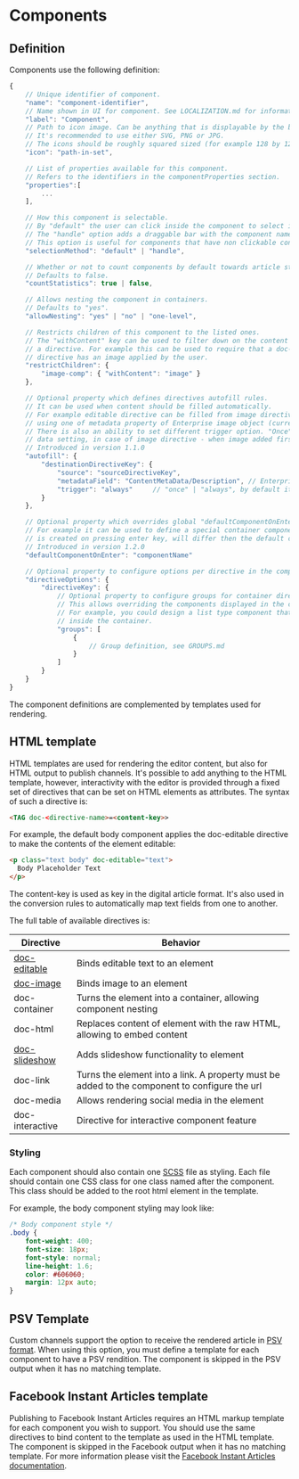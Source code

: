 # Components

## Definition

Components use the following definition:

```javascript
{
    // Unique identifier of component.
    "name": "component-identifier",
    // Name shown in UI for component. See LOCALIZATION.md for information on how to localize.
    "label": "Component",
    // Path to icon image. Can be anything that is displayable by the browser.
    // It's recommended to use either SVG, PNG or JPG.
    // The icons should be roughly squared sized (for example 128 by 128 pixels).
    "icon": "path-in-set",

    // List of properties available for this component.
    // Refers to the identifiers in the componentProperties section.
    "properties":[
        ...
    ],

    // How this component is selectable.
    // By "default" the user can click inside the component to select it.
    // The "handle" option adds a draggable bar with the component name at the right top of the component.
    // This option is useful for components that have non clickable content (such as iframes).
    "selectionMethod": "default" | "handle",

    // Whether or not to count components by default towards article statistics (characters, words, paragraphs).
    // Defaults to false.
    "countStatistics": true | false,

    // Allows nesting the component in containers.
    // Defaults to "yes".
    "allowNesting": "yes" | "no" | "one-level",

    // Restricts children of this component to the listed ones.
    // The "withContent" key can be used to filter down on the content of
    // a directive. For example this can be used to require that a doc-image
    // directive has an image applied by the user.
    "restrictChildren": {
        "image-comp": { "withContent": "image" }
    },

    // Optional property which defines directives autofill rules.
    // It can be used when content should be filled automatically.
    // For example editable directive can be filled from image directive on adding an image to it
    // using one of metadata property of Enterprise image object (currently works with Enterprise metadata only)
    // There is also an ability to set different trigger option. "Once" means that it will be triggered on first
    // data setting, in case of image directive - when image added first time
    // Introduced in version 1.1.0
    "autofill": {
        "destinationDirectiveKey": {
            "source": "sourceDirectiveKey",
            "metadataField": "ContentMetaData/Description", // Enterprise metadata format, case sensitive
            "trigger": "always"     // "once" | "always", by default it is "once"
        }
    },

    // Optional property which overrides global "defaultComponentOnEnter" property.
    // For example it can be used to define a special container component where default component, which
    // is created on pressing enter key, will differ then the default component outside the container.
    // Introduced in version 1.2.0
    "defaultComponentOnEnter": "componentName"

    // Optional property to configure options per directive in the component
    "directiveOptions": {
        "directiveKey": {
            // Optional property to configure groups for container directives
            // This allows overriding the components displayed in the component picker inside a container.
            // For example, you could design a list type component that only displays a list item component
            // inside the container.
            "groups": [
                {
                    // Group definition, see GROUPS.md
                }
            ]
        }
    }
}
```

The component definitions are complemented by templates used for rendering.

## HTML template

HTML templates are used for rendering the editor content, but also for HTML output to publish channels. It's possible to add anything to the HTML template, however, interactivity with the editor is provided through a fixed set of directives that can be set on HTML elements as attributes. The syntax of such a directive is:

```html
<TAG doc-<directive-name>=<content-key>>
```

For example, the default body component applies the doc-editable directive to make the contents of the element editable:

```html
<p class="text body" doc-editable="text">
  Body Placeholder Text
</p>
```

The content-key is used as key in the digital article format. It's also used in the conversion rules to automatically map text fields from one to another.

The full table of available directives is:

| Directive | Behavior |
| ------------- | ------------- |
| [doc-editable](directives/EDITABLE.md) | Binds editable text to an element |
| [doc-image](directives/IMAGE.md) | Binds image to an element |
| doc-container | Turns the element into a container, allowing component nesting |
| doc-html | Replaces content of element with the raw HTML, allowing to embed content |
| [doc-slideshow](directives/SLIDESHOW.md) | Adds slideshow functionality to element |
| doc-link | Turns the element into a link. A property must be added to the component to configure the url |
| doc-media | Allows rendering social media in the element |
| doc-interactive | Directive for interactive component feature |

### Styling

Each component should also contain one [SCSS](https://sass-lang.com/guide) file as styling. Each file should contain one CSS class for one class named after the component. This class should be added to the root html element in the template.

For example, the body component styling may look like:

```css
/* Body component style */
.body {
    font-weight: 400;
    font-size: 18px;
    font-style: normal;
    line-height: 1.6;
    color: #606060;
    margin: 12px auto;
}
```

## PSV Template

Custom channels support the option to receive the rendered article in [PSV format](http://www.prismstandard.org/specifications/psv/1.0/PSV_specification_1.0.htm). When using this option, you must define a template for each component to have a PSV rendition.
The component is skipped in the PSV output when it has no matching template.

## Facebook Instant Articles template

Publishing to Facebook Instant Articles requires an HTML markup template for each component you wish to support.
You should use the same directives to bind content to the template as used in the HTML template.
The component is skipped in the Facebook output when it has no matching template.
For more information please visit the [Facebook Instant Articles documentation](https://developers.facebook.com/docs/instant-articles/guides/format-overview).
